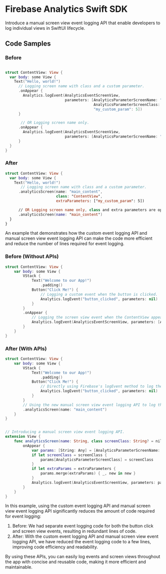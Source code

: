# Firebase Analytics Swift SDK

Introduce a manual screen view event logging API that enable developers to log individual views in SwiftUI lifecycle.

## Code Samples

### Before
```swift

struct ContentView: View {
  var body: some View {
    Text("Hello, world!")
      // Logging screen name with class and a custom parameter.
      .onAppear {
        Analytics.logEvent(AnalyticsEventScreenView,
                           parameters: [AnalyticsParameterScreenName: "main_content",
                                        AnalyticsParameterScreenClass: "ContentView",
                                        "my_custom_param": 5])
      }

       // OR Logging screen name only.
      .onAppear {
        Analytics.logEvent(AnalyticsEventScreenView,
                           parameters: [AnalyticsParameterScreenName: "main_content"])
      }
  }
}

```

### After
```swift
struct ContentView: View {
  var body: some View {
    Text("Hello, world!")
       // Logging screen name with class and a custom parameter.
      .analyticsScreen(name: "main_content",
                       class: "ContentView",
                       extraParameters: ["my_custom_param": 5])

      // OR Logging screen name only, class and extra parameters are optional.
      .analyticsScreen(name: "main_content")
  }
}
```
An example that demonstrates how the custom event logging API and manual screen view event logging API can make the code more efficient and reduce the number of lines required for event logging.

### Before (Without APIs)

```swift
struct ContentView: View {
    var body: some View {
        VStack {
            Text("Welcome to our App!")
                .padding()
            Button("Click Me!") {
                // Logging a custom event when the button is clicked.
                Analytics.logEvent("button_clicked", parameters: nil)
            }
        }
        .onAppear {
            // Logging the screen view event when the ContentView appears.
            Analytics.logEvent(AnalyticsEventScreenView, parameters: [AnalyticsParameterScreenName: "main_content"])
        }
    }
}
```

### After (With APIs)

```swift
struct ContentView: View {
    var body: some View {
        VStack {
            Text("Welcome to our App!")
                .padding()
            Button("Click Me!") {
                // Directly using Firebase's logEvent method to log the button click.
                Analytics.logEvent("button_clicked", parameters: nil)
            }
        }
        // Using the new manual screen view event logging API to log the screen view.
        .analyticsScreen(name: "main_content")
    }
}


// Introducing a manual screen view event logging API.
extension View {
    func analyticsScreen(name: String, class screenClass: String? = nil, extraParameters: [String: Any]? = nil) -> some View {
        onAppear {
            var params: [String: Any] = [AnalyticsParameterScreenName: name]
            if let screenClass = screenClass {
                params[AnalyticsParameterScreenClass] = screenClass
            }
            if let extraParams = extraParameters {
                params.merge(extraParams) { _, new in new }
            }
            Analytics.logEvent(AnalyticsEventScreenView, parameters: params)
        }
    }
}
```

In this example, using the custom event logging API and manual screen view event logging API significantly reduces the amount of code required for event logging:

1. Before: We had separate event logging code for both the button click and screen view events, resulting in redundant lines of code.
2. After: With the custom event logging API and manual screen view event logging API, we have reduced the event logging code to a few lines, improving code efficiency and readability.

By using these APIs, you can easily log events and screen views throughout the app with concise and reusable code, making it more efficient and maintainable.



